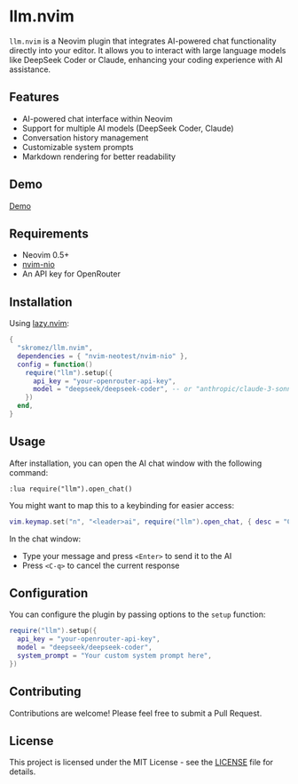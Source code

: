 # llm.nvim

`llm.nvim` is a Neovim plugin that integrates AI-powered chat functionality directly into your editor. It allows you to interact with large language models like DeepSeek Coder or Claude, enhancing your coding experience with AI assistance.

## Features

- AI-powered chat interface within Neovim
- Support for multiple AI models (DeepSeek Coder, Claude)
- Conversation history management
- Customizable system prompts
- Markdown rendering for better readability

## Demo

[Demo](https://github.com/skromez/llm.nvim/assets/42495435/f6a0b7aa-360b-4908-8bfc-96c60f1a0cce)

## Requirements

- Neovim 0.5+
- [nvim-nio](https://github.com/nvim-neotest/nvim-nio)
- An API key for OpenRouter

## Installation

Using [lazy.nvim](https://github.com/folke/lazy.nvim):

```lua
{
  "skromez/llm.nvim",
  dependencies = { "nvim-neotest/nvim-nio" },
  config = function()
    require("llm").setup({
      api_key = "your-openrouter-api-key",
      model = "deepseek/deepseek-coder", -- or "anthropic/claude-3-sonnet"
    })
  end,
}
```

## Usage

After installation, you can open the AI chat window with the following command:

```vim
:lua require("llm").open_chat()
```

You might want to map this to a keybinding for easier access:

```lua
vim.keymap.set("n", "<leader>ai", require("llm").open_chat, { desc = "Open AI Chat" })
```

In the chat window:

- Type your message and press `<Enter>` to send it to the AI
- Press `<C-q>` to cancel the current response

## Configuration

You can configure the plugin by passing options to the `setup` function:

```lua
require("llm").setup({
  api_key = "your-openrouter-api-key",
  model = "deepseek/deepseek-coder",
  system_prompt = "Your custom system prompt here",
})
```

## Contributing

Contributions are welcome! Please feel free to submit a Pull Request.

## License

This project is licensed under the MIT License - see the [LICENSE](LICENSE) file for details.
